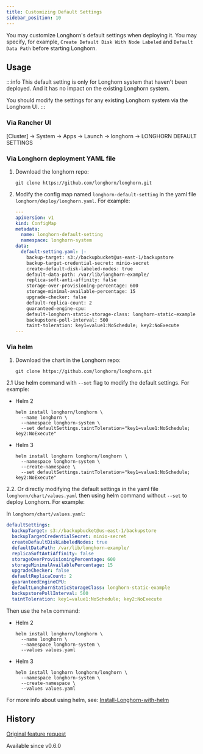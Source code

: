 ```yaml
---
title: Customizing Default Settings
sidebar_position: 10
---
```


You may customize Longhorn's default settings when deploying it. You may specify, for example, `Create Default Disk With Node Labeled` and `Default Data Path` before starting Longhorn.

## Usage

:::info
This default setting is only for Longhorn system that haven't been deployed. And it has no impact on the existing Longhorn system.

You should modify the settings for any existing Longhorn system via the Longhorn UI.
:::

### Via Rancher UI

[Cluster] -> System -> Apps -> Launch -> longhorn -> LONGHORN DEFAULT SETTINGS

### Via Longhorn deployment YAML file

1. Download the longhorn repo:

    ```shell
    git clone https://github.com/longhorn/longhorn.git
    ```

2. Modify the config map named `longhorn-default-setting` in the yaml file `longhorn/deploy/longhorn.yaml`. For example:

    ```yaml
    ---
    apiVersion: v1
    kind: ConfigMap
    metadata:
      name: longhorn-default-setting
      namespace: longhorn-system
    data:
      default-setting.yaml: |-
        backup-target: s3://backupbucket@us-east-1/backupstore
        backup-target-credential-secret: minio-secret
        create-default-disk-labeled-nodes: true
        default-data-path: /var/lib/longhorn-example/
        replica-soft-anti-affinity: false
        storage-over-provisioning-percentage: 600
        storage-minimal-available-percentage: 15
        upgrade-checker: false
        default-replica-count: 2
        guaranteed-engine-cpu:
        default-longhorn-static-storage-class: longhorn-static-example
        backupstore-poll-interval: 500
        taint-toleration: key1=value1:NoSchedule; key2:NoExecute
    ---
    ```

### Via helm

1. Download the chart in the Longhorn repo:

    ```shell
    git clone https://github.com/longhorn/longhorn.git
    ```

2.1 Use helm command with `--set` flag to modify the default settings. For example:
   - Helm 2
      ```shell
      helm install longhorn/longhorn \
        --name longhorn \
        --namespace longhorn-system \
        --set defaultSettings.taintToleration="key1=value1:NoSchedule; key2:NoExecute"
      ```
   - Helm 3
      ```shell
      helm install longhorn longhorn/longhorn \
        --namespace longhorn-system \
        --create-namespace \
        --set defaultSettings.taintToleration="key1=value1:NoSchedule; key2:NoExecute"
      ```

2.2. Or directly modifying the default settings in the yaml file `longhorn/chart/values.yaml` then using helm command without `--set` to deploy Longhorn. For example:

In `longhorn/chart/values.yaml`:

   ```yaml
   defaultSettings:
     backupTarget: s3://backupbucket@us-east-1/backupstore
     backupTargetCredentialSecret: minio-secret
     createDefaultDiskLabeledNodes: true
     defaultDataPath: /var/lib/longhorn-example/
     replicaSoftAntiAffinity: false
     storageOverProvisioningPercentage: 600
     storageMinimalAvailablePercentage: 15
     upgradeChecker: false
     defaultReplicaCount: 2
     guaranteedEngineCPU:
     defaultLonghornStaticStorageClass: longhorn-static-example
     backupstorePollInterval: 500
     taintToleration: key1=value1:NoSchedule; key2:NoExecute
   ```

Then use the `helm` command:

   - Helm 2
      ```shell
      helm install longhorn/longhorn \
        --name longhorn \
        --namespace longhorn-system \
        --values values.yaml
      ```
   - Helm 3
      ```shell
      helm install longhorn longhorn/longhorn \
        --namespace longhorn-system \
        --create-namespace \
        --values values.yaml
      ```

For more info about using helm, see: 
[Install-Longhorn-with-helm](./install-with-helm)

## History
[Original feature request](https://github.com/longhorn/longhorn/issues/623)

Available since v0.6.0

